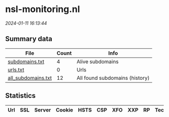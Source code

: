 # nsl-monitoring.nl
*2024-01-11 16:13:44*
## Summary data
| File       | Count | Info |
|------------|-------|------|
|[subdomains.txt](/data/nsl-monitoring.nl/subdomains.txt)|4|Alive subdomains|
|[urls.txt](/data/nsl-monitoring.nl/urls.txt)|0|Urls|
|[all_subdomains.txt](/data/nsl-monitoring.nl/all_subdomains.txt)|12|All found subdomains (history)|
## Statistics
| Url | SSL | Server | Cookie | HSTS | CSP | XFO | XXP | RP | Tech |Title |
|------------|-------|------|------|------|------|------|------|------|------|------|